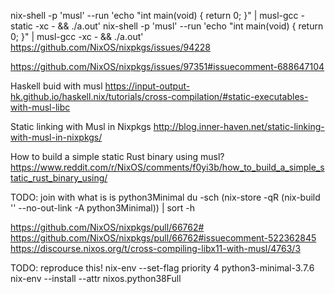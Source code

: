 

nix-shell -p 'musl' --run 'echo "int main(void) { return 0; }" | musl-gcc -static -xc - && ./a.out'
nix-shell -p 'musl' --run 'echo "int main(void) { return 0; }" | musl-gcc -xc - && ./a.out'
https://github.com/NixOS/nixpkgs/issues/94228

https://github.com/NixOS/nixpkgs/issues/97351#issuecomment-688647104


Haskell buid with musl
https://input-output-hk.github.io/haskell.nix/tutorials/cross-compilation/#static-executables-with-musl-libc


Static linking with Musl in Nixpkgs
http://blog.inner-haven.net/static-linking-with-musl-in-nixpkgs/


How to build a simple static Rust binary using musl?
https://www.reddit.com/r/NixOS/comments/f0yi3b/how_to_build_a_simple_static_rust_binary_using/


TODO: join with what is is python3Minimal
du -sch (nix-store -qR (nix-build '<nixpkgs>' --no-out-link -A python3Minimal)) | sort -h

https://github.com/NixOS/nixpkgs/pull/66762#
https://github.com/NixOS/nixpkgs/pull/66762#issuecomment-522362845
https://discourse.nixos.org/t/cross-compiling-libx11-with-musl/4763/3


TODO: reproduce this!
nix-env --set-flag priority 4 python3-minimal-3.7.6
nix-env --install --attr nixos.python38Full